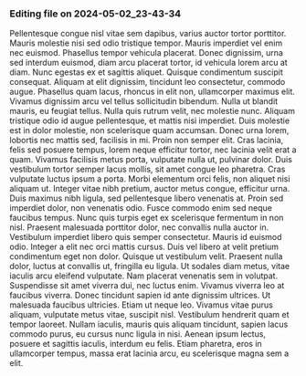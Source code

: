 

### Editing file on 2024-05-02_23-43-34

Pellentesque congue nisl vitae sem dapibus, varius auctor tortor porttitor. Mauris molestie nisi sed odio tristique tempor. Mauris imperdiet vel enim nec euismod. Phasellus tempor vehicula placerat. Donec dignissim, urna sed interdum euismod, diam arcu placerat tortor, id vehicula lorem arcu at diam. Nunc egestas ex et sagittis aliquet. Quisque condimentum suscipit consequat. Aliquam at elit dignissim, tincidunt leo consectetur, commodo augue. Phasellus quam lacus, rhoncus in elit non, ullamcorper maximus elit. Vivamus dignissim arcu vel tellus sollicitudin bibendum. Nulla ut blandit mauris, eu feugiat tellus. Nulla quis rutrum velit, nec molestie nunc.
Aliquam tristique odio id augue pellentesque, et mattis nisi imperdiet. Duis molestie est in dolor molestie, non scelerisque quam accumsan. Donec urna lorem, lobortis nec mattis sed, facilisis in mi. Proin non semper elit. Cras lacinia, felis sed posuere tempus, lorem neque efficitur tortor, nec lacinia velit erat a quam. Vivamus facilisis metus porta, vulputate nulla ut, pulvinar dolor. Duis vestibulum tortor semper lacus mollis, sit amet congue leo pharetra. Cras vulputate luctus ipsum a porta. Morbi elementum orci felis, non aliquet nisi aliquam ut. Integer vitae nibh pretium, auctor metus congue, efficitur urna. Duis maximus nibh ligula, sed pellentesque libero venenatis at.
Proin sed imperdiet dolor, non venenatis odio. Fusce commodo enim sed neque faucibus tempus. Nunc quis turpis eget ex scelerisque fermentum in non nisl. Praesent malesuada porttitor dolor, nec convallis nulla auctor in. Vestibulum imperdiet libero quis semper consectetur. Mauris id euismod odio. Integer a elit nec orci mattis cursus.
Duis vel libero at velit pretium condimentum eget non dolor. Quisque ut vestibulum velit. Praesent nulla dolor, luctus at convallis ut, fringilla eu ligula. Ut sodales diam metus, vitae iaculis arcu eleifend vulputate. Nam placerat venenatis sem in volutpat. Suspendisse sit amet viverra dui, nec luctus enim. Vivamus viverra leo at faucibus viverra. Donec tincidunt sapien id ante dignissim ultrices. Ut malesuada faucibus ultricies. Etiam ut neque leo. Vivamus vitae purus aliquam, vulputate metus vitae, suscipit nisl. Vestibulum hendrerit quam et tempor laoreet. Nullam iaculis, mauris quis aliquam tincidunt, sapien lacus commodo purus, eu cursus nunc ligula in nisi. Aenean ipsum lectus, posuere et sagittis iaculis, interdum eu felis. Etiam pharetra, eros in ullamcorper tempus, massa erat lacinia arcu, eu scelerisque magna sem a elit.


